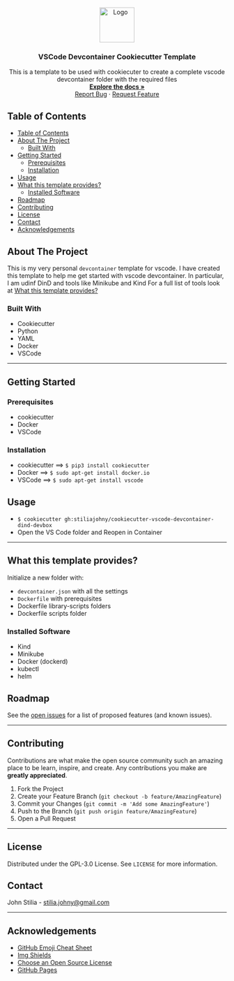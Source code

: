 <!-- PROJECT LOGO -->
<br />
<p align="center">
  <a href="https://github.com/stiliajohny/cookiecutter-vscode-devcontainer-dind-devbox">
    <img src="https://github.com/stiliajohny/cookiecutter-vscode-devcontainer-dind-devbox/raw/master/.assets/docker.png" alt="Logo" width="80" height="80">
  </a>

  <h3 align="center">VSCode Devcontainer Cookiecutter Template</h3>

  <p align="center">
    This is a template to be used with cookiecuter to create a complete vscode devcontainer folder with the required files
    <br />
    <a href="https://github.com/stiliajohny/cookiecutter-vscode-devcontainer-dind-devbox/raw/master/README.md"><strong>Explore the docs »</strong></a>
    <br />
    <a href="https://github.com/stiliajohny/cookiecutter-vscode-devcontainer-dind-devbox/issues/new?labels=i%3A+bug&template=1-bug-report.md">Report Bug</a>
    ·
    <a href="https://github.com/stiliajohny/cookiecutter-vscode-devcontainer-dind-devbox/issues/new?labels=i%3A+enhancement&template=2-feature-request.md">Request Feature</a>
  </p>
</p>

<!-- TABLE OF CONTENTS -->

## Table of Contents

- [Table of Contents](#table-of-contents)
- [About The Project](#about-the-project)
  - [Built With](#built-with)
- [Getting Started](#getting-started)
  - [Prerequisites](#prerequisites)
  - [Installation](#installation)
- [Usage](#usage)
- [What this template provides?](#what-this-template-provides)
  - [Installed Software](#installed-software)
- [Roadmap](#roadmap)
- [Contributing](#contributing)
- [License](#license)
- [Contact](#contact)
- [Acknowledgements](#acknowledgements)

<!-- ABOUT THE PROJECT -->

## About The Project

This is my very personal `devcontainer` template for vscode.
I have created this template to help me get started with vscode devcontainer. In particular, I am udinf DinD and tools like Minikube and Kind
For a full list of tools look at [What this template provides?](#what-this-template-provides)

### Built With

- Cookiecutter
- Python
- YAML
- Docker
- VSCode

---

## Getting Started

### Prerequisites

- cookiecutter
- Docker
- VSCode

### Installation

- cookiecutter ==> `$ pip3 install cookiecutter`
- Docker ==> `$ sudo apt-get install docker.io`
- VSCode ==> `$ sudo apt-get install vscode`

## Usage

- `$ cookiecutter gh:stiliajohny/cookiecutter-vscode-devcontainer-dind-devbox`
- Open the VS Code folder and Reopen in Container

---

## What this template provides?

Initialize a new folder with:

- `devcontainer.json` with all the settings
- `Dockerfile` with prerequisites
- Dockerfile library-scripts folders
- Dockerfile scripts folder

### Installed Software

- Kind
- Minikube
- Docker (dockerd)
- kubectl
- helm

<!-- ROADMAP -->

## Roadmap

See the [open issues](https://github.com/stiliajohny/cookiecutter-vscode-devcontainer-dind-devbox/issues) for a list of proposed features (and known issues).

---

## Contributing

Contributions are what make the open source community such an amazing place to be learn, inspire, and create. Any contributions you make are **greatly appreciated**.

1. Fork the Project
2. Create your Feature Branch (`git checkout -b feature/AmazingFeature`)
3. Commit your Changes (`git commit -m 'Add some AmazingFeature'`)
4. Push to the Branch (`git push origin feature/AmazingFeature`)
5. Open a Pull Request

---

<!-- LICENSE -->

## License

Distributed under the GPL-3.0 License. See `LICENSE` for more information.

<!-- CONTACT -->

## Contact

John Stilia - stilia.johny@gmail.com

---

<!-- ACKNOWLEDGEMENTS -->

## Acknowledgements

- [GitHub Emoji Cheat Sheet](https://www.webpagefx.com/tools/emoji-cheat-sheet)
- [Img Shields](https://shields.io)
- [Choose an Open Source License](https://choosealicense.com)
- [GitHub Pages](https://pages.github.com)

<!-- MARKDOWN LINKS & IMAGES -->
<!-- https://www.markdownguide.org/basic-syntax/#reference-style-links -->

[contributors-shield]: https://img.shields.io/github/contributors/stiliajohny/cookiecutter-vscode-devcontainer-dind-devbox.svg?style=for-the-badge
[contributors-url]: https://github.com/stiliajohny/cookiecutter-vscode-devcontainer-dind-devbox/graphs/contributors
[forks-shield]: https://img.shields.io/github/forks/stiliajohny/cookiecutter-vscode-devcontainer-dind-devbox.svg?style=for-the-badge
[forks-url]: https://github.com/stiliajohny/cookiecutter-vscode-devcontainer-dind-devbox/network/members
[stars-shield]: https://img.shields.io/github/stars/stiliajohny/cookiecutter-vscode-devcontainer-dind-devbox.svg?style=for-the-badge
[stars-url]: https://github.com/stiliajohny/cookiecutter-vscode-devcontainer-dind-devbox/stargazers
[issues-shield]: https://img.shields.io/github/issues/stiliajohny/cookiecutter-vscode-devcontainer-dind-devbox.svg?style=for-the-badge
[issues-url]: https://github.com/stiliajohny/cookiecutter-vscode-devcontainer-dind-devbox/issues
[license-shield]: https://img.shields.io/github/license/stiliajohny/cookiecutter-vscode-devcontainer-dind-devbox?style=for-the-badge
[license-url]: https://github.com/stiliajohny/cookiecutter-vscode-devcontainer-dind-devbox/blob/master/LICENSE.txt
[linkedin-shield]: https://img.shields.io/badge/-LinkedIn-black.svg?style=for-the-badge&logo=linkedin&colorB=555
[linkedin-url]: https://linkedin.com/in/johnstilia/
[product-screenshot]: .assets/screenshot.png
[ask-me-anything]: https://img.shields.io/badge/Ask%20me-anything-1abc9c.svg?style=for-the-badge
[personal-page]: https://github.com/stiliajohny
